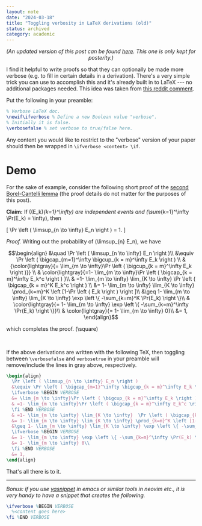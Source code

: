 ```yaml
---
layout: note 
date: "2024-03-18" 
title: "Toggling verbosity in LaTeX derivations (old)"
status: archived
category: academic
---
```


<center><em>(An updated version of this post can be found <a href="/blogposts/toggling-verbosity-latex">here</a>. This one is only kept for posterity.)</em></center>

$$
\newcommand{\Fcal}{\mathcal{F}}
\newcommand{\RR}{\mathbb{R}}
\newcommand{\EE}{\mathbb{E}}
$$

I find it helpful to write proofs so that they can optionally be made more verbose (e.g. to fill in certain details in a derivation). There's a very simple trick you can use to accomplish this and it's already built in to LaTeX --- no additional packages needed. This idea was taken from [this reddit comment](https://old.reddit.com/r/LaTeX/comments/p321rh/is_there_a_way_to_have_two_versions_of_a_document/h8ojktk/).

Put the following in your preamble:

```LaTeX
% Verbose LaTeX doc.
\newif\ifverbose % Define a new Boolean value "verbose".
% Initially it is false.
\verbosefalse % set verbose to true/false here.
```

Any content you would like to restrict to the "verbose" version of your paper should then be wrapped in `\ifverbose <content> \if`.

# Demo

For the sake of example, consider the following short proof of the <a href="https://proofwiki.org/wiki/Second_Borel-Cantelli_Lemma" target="_blank">second Borel-Cantelli lemma</a> (the proof details do not matter for the purposes of this post).

<div class='theorem'>

<b>Claim:</b> If \((E_k)_{k=1}^\infty\) are independent events and \(\sum_{k=1}^\infty \Pr(E_k) = \infty\), then

\[ \Pr \left ( \limsup_{n \to \infty} E_n \right ) = 1. \]
  

<em>Proof.</em>
Writing out the probability of \(\limsup_{n} E_n\), we have

$$\begin{align}
  &\quad \Pr \left ( \limsup_{n \to \infty} E_n \right )\\
  &\equiv \Pr \left ( \bigcap_{m=1}^\infty \bigcup_{k = m}^\infty E_k \right ) \\
                                                 &{\color{lightgray}{= \lim_{m \to \infty}\Pr \left ( \bigcup_{k = m}^\infty E_k \right )}} \\
                                                 & \color{lightgray}{=1- \lim_{m \to \infty}\Pr \left ( \bigcap_{k = m}^\infty E_k^c \right ) }\\
                                                 & =1- \lim_{m \to \infty} \lim_{K \to \infty}  \Pr \left ( \bigcap_{k = m}^K E_k^c \right ) \\
                                                 &= 1- \lim_{m \to \infty} \lim_{K \to \infty} \prod_{k=m}^K \left [1-\Pr \left ( E_k \right ) \right ]\\
                                                 &\geq 1- \lim_{m \to \infty} \lim_{K \to \infty} \exp \left \{ -\sum_{k=m}^K \Pr(E_k) \right \}\\
                                                 & \color{lightgray}{= 1- \lim_{m \to \infty} \exp \left \{ -\sum_{k=m}^\infty \Pr(E_k) \right \}}\\
                                                 & \color{lightgray}{= 1- \lim_{m \to \infty} 0}\\
                                                 &= 1,
\end{align}$$

which completes the proof. \(\square\)
</div>
<br/>

If the above derivations are written with the following TeX, then toggling between `\verbosefalse` and `verbosetrue` in your preamble will remove/include the lines in gray above, respectively.


```LaTeX
\begin{align}
  \Pr \left ( \limsup_{n \to \infty} E_n \right )
  &\equiv \Pr \left ( \bigcap_{m=1}^\infty \bigcup_{k = m}^\infty E_k \right ) \\
  \ifverbose %BEGIN VERBOSE
  &= \lim_{m \to \infty}\Pr \left ( \bigcup_{k = m}^\infty E_k \right ) \\
  & =1- \lim_{m \to \infty}\Pr \left ( \bigcap_{k = m}^\infty E_k^c \right ) \\
  \fi %END VERBOSE
  & =1- \lim_{m \to \infty} \lim_{K \to \infty}  \Pr \left ( \bigcap_{k = m}^K E_k^c \right ) \\
  &= 1- \lim_{m \to \infty} \lim_{K \to \infty} \prod_{k=m}^K \left [1-\Pr \left ( E_k \right ) \right ]\\
  &\geq 1- \lim_{m \to \infty} \lim_{K \to \infty} \exp \left \{ -\sum_{k=m}^K \Pr(E_k) \right \}\\
  \ifverbose %BEGIN VERBOSE
  &= 1- \lim_{m \to \infty} \exp \left \{ -\sum_{k=m}^\infty \Pr(E_k) \right \}\\
  &= 1- \lim_{m \to \infty} 0\\
  \fi %END VERBOSE
  &= 1,
\end{align}
```

That's all there is to it.

---

*Bonus: if you use [yasnippet](https://github.com/joaotavora/yasnippet) in emacs or similar tools in neovim etc., it is very handy to have a snippet that creates the following.*
```LaTeX
\ifverbose %BEGIN VERBOSE
  %<content goes here>
\fi %END VERBOSE
```

